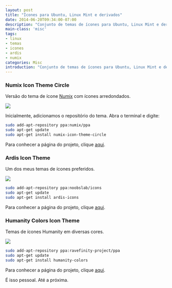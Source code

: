 ```yaml
---
layout: post
title: "Ícones para Ubuntu, Linux Mint e derivados"
date: 2014-06-20T09:34:00-07:00
description: "Conjunto de temas de ícones para Ubuntu, Linux Mint e derivados"
main-class: 'misc'
tags:
- linux
- temas
- icones
- ardis
- numix
categories: Misc
introduction: "Conjunto de temas de ícones para Ubuntu, Linux Mint e derivados."
---
```


### Numix Icon Theme Circle

Versão do tema de ícone [Numix](https://numixproject.org/) com ícones arredondados.

![](/assets/img/mstuttgart/snapshot_5.png)

Inicialmente, adicionamos o repositório do tema. Abra o terminal e digite:

```bash
sudo add-apt-repository ppa:numix/ppa
sudo apt-get update
sudo apt-get install numix-icon-theme-circle
```

Para conhecer a página do projeto, clique [aqui](https://numixproject.org/).

### Ardis Icon Theme

Um dos meus temas de ícones preferidos.

![](/assets/img/mstuttgart/snapshot_6.png)

```bash
sudo add-apt-repository ppa:noobslab/icons
sudo apt-get update
sudo apt-get install ardis-icons
```

Para conhecer a página do projeto, clique [aqui](https://github.com/skwerlman/Ardis-icon-theme).

### Humanity Colors Icon Theme

Temas de ícones Humanity em diversas cores.

![](/assets/img/mstuttgart/snapshot_7.png)

```bash
sudo add-apt-repository ppa:ravefinity-project/ppa
sudo apt-get update
sudo apt-get install humanity-colors
```

Para conhecer a página do projeto, clique [aqui](http://www.ravefinity.com/p/humanity-colors-icon-theme.html).

É isso pessoal. Até a próxima.
